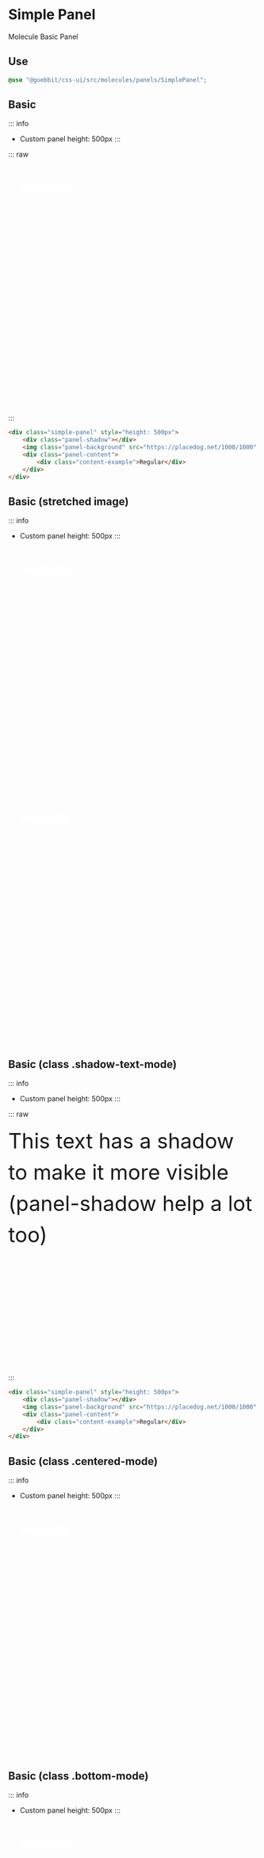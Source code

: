 # Simple Panel
<Badge type="tip">Molecule</Badge> <Badge type="tip">Basic</Badge> <Badge type="info">Panel</Badge>

## Use

```scss
@use "@guebbit/css-ui/src/molecules/panels/SimplePanel";
```

## Basic
::: info
- Custom panel height: 500px
:::

::: raw
<div class="simple-panel" style="height: 500px">
    <div class="panel-shadow"></div>
    <img class="panel-background" src="https://placedog.net/1000/1000" alt="" title="">
    <div class="panel-content">
        <div class="content-example">Regular</div>
    </div>
</div>
:::

```html
<div class="simple-panel" style="height: 500px">
    <div class="panel-shadow"></div>
    <img class="panel-background" src="https://placedog.net/1000/1000" alt="" title="">
    <div class="panel-content">
        <div class="content-example">Regular</div>
    </div>
</div>
```

## Basic (stretched image)
::: info
 - Custom panel height: 500px
:::

<div class="simple-panel" style="height: 500px">
    <div class="panel-shadow"></div>
    <img class="panel-background" src="https://placedog.net/400/1000" alt="" title="">
    <div class="panel-content">
        <div class="content-example">Regular</div>
    </div>
</div>
<div class="simple-panel" style="height: 500px">
    <div class="panel-shadow"></div>
    <img class="panel-background" src="https://placedog.net/1000/400" alt="" title="">
    <div class="panel-content">
        <div class="content-example">Regular</div>
    </div>
</div>

## Basic (class .shadow-text-mode)
::: info
- Custom panel height: 500px
:::

::: raw
<div class="simple-panel shadow-text-mode" style="height: 500px">
    <div class="panel-shadow"></div>
    <img class="panel-background" src="https://placedog.net/1000/1000" alt="" title="">
    <div class="panel-content">
        <div style="font-size: 3em; line-height: 1.5;">
            This text has a shadow to make it more visible
            <br />
            (panel-shadow help a lot too)
        </div>
    </div>
</div>
:::

```html
<div class="simple-panel" style="height: 500px">
    <div class="panel-shadow"></div>
    <img class="panel-background" src="https://placedog.net/1000/1000" alt="" title="">
    <div class="panel-content">
        <div class="content-example">Regular</div>
    </div>
</div>
```

## Basic (class .centered-mode)
::: info
- Custom panel height: 500px
:::

<div class="simple-panel centered-mode" style="height: 500px">
    <div class="panel-shadow"></div>
    <img class="panel-background" src="https://placedog.net/1000/1000" alt="" title="">
    <div class="panel-content">
        <div class="content-example">Regular</div>
    </div>
</div>


## Basic (class .bottom-mode)
::: info
- Custom panel height: 500px
:::

<div class="simple-panel bottom-mode" style="height: 500px">
    <div class="panel-shadow"></div>
    <img class="panel-background" src="https://placedog.net/1000/1000" alt="" title="">
    <div class="panel-content">
        <div class="content-example">Regular</div>
    </div>
</div>

## Basic (class .content-size-mode)
::: info
- No need to set custom panel height, since .content-size-mode use the content to set the size
:::

<div class="simple-panel content-size-mode">
    <div class="panel-shadow"></div>
    <img class="panel-background" src="https://placedog.net/1000/1000" alt="" title="">
    <div class="panel-content">
        <div class="content-example"></div>
    </div>
</div>

## Background (via CSS)
::: info
- Custom panel height: 500px
- CSS var: --background-image: url('https://placedog.net/800/800')
:::

::: raw
<div class="simple-panel" style="height: 500px; --background-image: url('https://placedog.net/800/800')">
    <div class="panel-background"></div>
    <div class="panel-content">
        <div class="content-example">Background CSS</div>
    </div>
</div>
:::

```html {5}
<div 
    class="simple-panel" 
    style="
        height: 500px; 
        --background-image: url('https://placedog.net/800/800')
    "
>
    <div class="panel-background"></div>
    <div class="panel-content">
        <div class="content-example">Background CSS</div>
    </div>
</div>
```


## Color (via CSS)
::: info
- Custom panel height: 500px
- CSS var: --shadow-opacity: 1
- CSS var: --shadow-color: linear-gradient(0.25turn, #3f87a6, #ebf8e1, #f69d3c)
:::
    
::: raw
<div class="simple-panel" style="height: 500px; --shadow-opacity: 1; --shadow-color: linear-gradient(0.25turn, #3f87a6, #ebf8e1, #f69d3c)">
    <div class="panel-shadow"></div>
    <div class="panel-content">
        <div class="content-example">CSS color</div>
    </div>
</div>
:::

```html {5,6}
<div 
    class="simple-panel" 
    style="
        height: 500px; 
        --shadow-opacity: 1; 
        --shadow-color: linear-gradient(0.25turn, #3f87a6, #ebf8e1, #f69d3c)
    "
>
    <div class="panel-shadow"></div>
    <div class="panel-content">
        <div class="content-example">CSS color</div>
    </div>
</div>
```


## Video
::: info
- Custom panel height: 500px
:::

::: raw
<div class="simple-panel" style="height: 500px">
    <video class="panel-background" preload="metadata" playsinline="" loop="" autoplay="" alt="" title="" muted="">
        <source src="http://assets.guebbit.com/guebbit/video/normal.mp4" type="video/mp4">
    </video>
    <div class="panel-content">
        <div class="content-example">Video element</div>
    </div>
</div>
:::

```html
<div class="simple-panel" style="height: 500px">
    <video preload="metadata" playsinline="" loop="" autoplay="" alt="" title="" muted="" class="panel-background">
        <source src="http://assets.guebbit.com/guebbit/video/normal.mp4" type="video/mp4">
    </video>
    <div class="panel-content">
        <div class="content-example">Video element</div>
    </div>
</div>
```

## Iframe (regular)
::: warning
Iframe are difficult to handle: custom css may be needed to make them fit perfectly without black border bars
:::

::: raw
<div class="simple-panel" style="height: 500px">
    <div class="panel-background">
        <iframe src="http://assets.guebbit.com/guebbit/video/normal.mp4" frameborder="0" allowfullscreen="" autoplay="" mute="" loop="" alt="" title=""></iframe>
    </div>
    <div class="panel-content">
        <div class="content-example">Iframe element</div>
    </div>
</div>
:::

```html
<div class="simple-panel" style="height: 500px">
    <div class="panel-background">
        <iframe src="http://assets.guebbit.com/guebbit/video/normal.mp4" frameborder="0" allowfullscreen="" autoplay="" mute="" loop="" alt="" title=""></iframe>
    </div>
    <div class="panel-content">
        <div class="content-example">Iframe element</div>
    </div>
</div>
```

## Iframe (class .content-size-mode)
::: warning
Iframe need custom CSS (or even javascript) to apply correct aspect ratio
<br/>
In this case, 56.25% is 16/9 aspect ratio
:::

::: info
- CSS var: --aspect-ratio: 56.25%
:::

::: raw
<div class="simple-panel content-size-mode" style="--aspect-ratio: 56.25%">
    <div class="panel-background">
        <iframe src="http://assets.guebbit.com/guebbit/video/normal.mp4" frameborder="0" allowfullscreen="" autoplay="" mute="" loop="" alt="" title=""></iframe>
    </div>
    <div class="panel-content">
        <div class="content-example">Iframe element</div>
    </div>
</div>
:::

```html {3}
<div 
    class="simple-panel content-size-mode" 
    style="--aspect-ratio: 56.25%"
>
    <div class="panel-background">
        <iframe src="http://assets.guebbit.com/guebbit/video/normal.mp4" frameborder="0" allowfullscreen="" autoplay="" mute="" loop="" alt="" title=""></iframe>
    </div>
    <div class="panel-content">
        <div class="content-example">Iframe element</div>
    </div>
</div>
```

## Custom multiple backgrounds and linear-gradient shadow
::: info
- Custom panel height: 500px
- First background: 
- Second background:
- Center image:
- CSS var: --shadow-color: linear-gradient(0.25turn, #3f87a6, #ebf8e1, #f69d3c);
:::

::: raw
<div class="simple-panel" style="height: 500px; --shadow-color: linear-gradient(0.25turn, #3f87a6, #ebf8e1, #f69d3c)">
    <div class="panel-shadow"></div>
    <div class="panel-background" style="background-image: url('https://placedog.net/800/800')"></div>
    <div class="panel-background" style="background-image: url('/logotype.svg'); background-attachment: fixed; background-size: contain;"></div>
    <div class="panel-background" style="background-image: url('https://placedog.net/200/200'); background-size: auto; background-size: 30%;"></div>
    <div class="panel-content">
        <div class="content-example">Lorem Ipsum</div>
    </div>
</div>
:::

```html
<div class="simple-panel" style="height: 500px; --shadow-color: linear-gradient(0.25turn, #3f87a6, #ebf8e1, #f69d3c)">
    <div class="panel-shadow"></div>
    <div class="panel-background" style="background-image: url('https://placedog.net/800/800')"></div>
    <div class="panel-background" style="background-image: url('/logotype.svg'); background-attachment: fixed; background-size: contain;"></div>
    <div class="panel-background" style="background-image: url('https://placedog.net/200/200'); background-size: auto; background-size: 30%;"></div>
    <div class="panel-content">
        <div class="content-example">Lorem Ipsum</div>
    </div>
</div>
```


## Component CSS

<<< @/../src/molecules/panels/SimplePanel.scss

## Documentation CSS

```scss
@use "../../theme" as theme;
@use "../src/molecules/panels/SimplePanel";

.content-example {
  height: 300px;
  width: 300px;
  background-color: rgba(theme.$primary-color, 0.5);
  border: 4px solid theme.$secondary-color;
  color: #fff;
  font-weight: 600;
  font-size: 2em;
  line-height: 1.5;
  padding: 24px;
}
```

## Additional elements

| Prop            | Description                         |
|:----------------|:------------------------------------|
| `.panel-shadow` | Shadow added to better readability  |

## Classes

| Prop                | Description                                                         |
|:--------------------|:--------------------------------------------------------------------|
| `shadow-text-mode`  | Text shadow is added to panel-content                               |
| `centered-mode`     | Content is centered                                                 |
| `bottom-mode`       | Content will be bottom                                              |
| `content-size-mode` | Size of panel will be based on panel-background                     |

## SCSS variables

| Variable             | Description                                                                 | Accepted Values | Default |
|:---------------------|:----------------------------------------------------------------------------|:----------------|:--------|
| `$duration`          | Transitions duration                                                        | `time`          | `0.3s`  |
| `$shadow-opacity`    | Shadow opacity                                                              | `0 - 1`         | `0.4`   |
| `$shadow-color`      | Shadow color (on `var()` MUST be RGB)                                       | `color`         | `#000`  |
| `--background-image` | :x: background-image of .panel-background (can be put in .panel-background) | `color`         | `none`  |
| `--aspect-ratio`     | :x: Padding-bottom of .panel-background                                     | `color`         | `0`     |

<style lang="scss">
@use "../docs/theme" as theme;
@use "../src/molecules/panels/SimplePanel";

.content-example{
    height: 300px;
    width: 300px;
    background-color: rgba(theme.$primary-color, 0.5);
    border: 4px solid theme.$secondary-color;
    color: #fff;
    font-weight: 600;
    font-size: 2em;
    line-height: 1.5;
    padding: 24px;
}
</style>